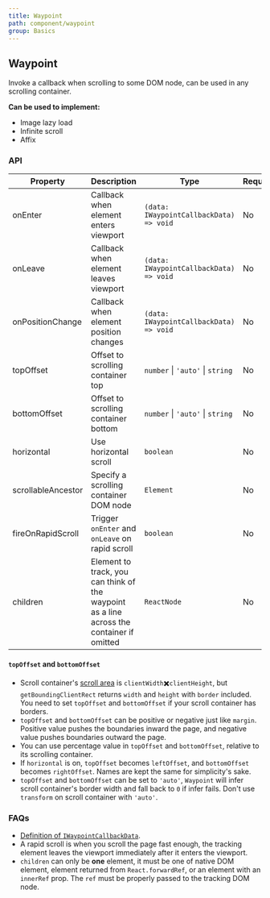 ```yaml
---
title: Waypoint
path: component/waypoint
group: Basics
---
```


## Waypoint

Invoke a callback when scrolling to some DOM node, can be used in any scrolling container.

**Can be used to implement:**

- Image lazy load
- Infinite scroll
- Affix

### API

| Property           | Description                                                                               | Type                                    | Required | Default | Alternative |
| ------------------ | ----------------------------------------------------------------------------------------- | --------------------------------------- | -------- | ------- | ----------- |
| onEnter            | Callback when element enters viewport                                                     | `(data: IWaypointCallbackData) => void` | No       |         |             |
| onLeave            | Callback when element leaves viewport                                                     | `(data: IWaypointCallbackData) => void` | No       |         |             |
| onPositionChange   | Callback when element position changes                                                    | `(data: IWaypointCallbackData) => void` | No       |         |             |
| topOffset          | Offset to scrolling container top                                                         | `number` \| `'auto'` \| `string`                    | No       | `0px`   |             |
| bottomOffset       | Offset to scrolling container bottom                                                      | `number` \| `'auto'` \| `string`                    | No       | `0px`   |             |
| horizontal         | Use horizontal scroll                                                                     | `boolean`                               | No       | `false` | `true`      |
| scrollableAncestor | Specify a scrolling container DOM node                                                    | `Element`                               | No       |         |             |
| fireOnRapidScroll  | Trigger `onEnter` and `onLeave` on rapid scroll                                           | `boolean`                               | No       | `true`  |             |
| children           | Element to track, you can think of the waypoint as a line across the container if omitted | `ReactNode`                             | No       |         |             |

#### `topOffset` and `bottomOffset`
- Scroll container's [scroll area](https://developer.mozilla.org/en-US/docs/Web/API/CSS_Object_Model/Determining_the_dimensions_of_elements#what.27s_the_size_of_the_displayed_content.3f) is `clientWidth`✖️`clientHeight`, but `getBoundingClientRect` returns `width` and `height` with `border` included. You need to set `topOffset` and `bottomOffset` if your scroll container has borders.
- `topOffset` and `bottomOffset` can be positive or negative just like `margin`. Positive value pushes the boundaries inward the page, and negative value pushes boundaries outward the page.
- You can use percentage value in `topOffset` and `bottomOffset`, relative to its scrolling container.
- If `horizontal` is on, `topOffset` becomes `leftOffset`, and `bottomOffset` becomes `rightOffset`. Names are kept the same for simplicity's sake.
- `topOffset` and `bottomOffset` can be set to `'auto'`, `Waypoint` will infer scroll container's border width and fall back to `0` if infer fails. Don't use `transform` on scroll container with `'auto'`.

### FAQs

- [Definition of `IWaypointCallbackData`](../../apidoc/interfaces/IWaypointCallbackData.html).
- A rapid scroll is when you scroll the page fast enough, the tracking element leaves the viewport immediately after it enters the viewport.
- `children` can only be **one** element, it must be one of native DOM element, element returned from `React.forwardRef`, or an element with an `innerRef` prop. The `ref` must be properly passed to the tracking DOM node.
